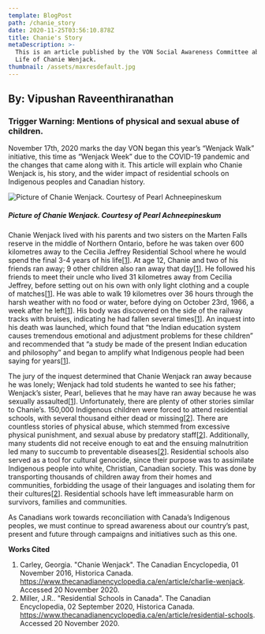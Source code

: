 ```yaml
---
template: BlogPost
path: /chanie_story
date: 2020-11-25T03:56:10.878Z
title: Chanie's Story
metaDescription: >-
  This is an article published by the VON Social Awareness Committee about the
  Life of Chanie Wenjack.
thumbnail: /assets/maxresdefault.jpg
---
```

<!--StartFragment-->

## **By: Vipushan** Raveenthiranathan

### **Trigger Warning: Mentions of physical and sexual abuse of children.**

November 17th, 2020 marks the day VON began this year’s “Wenjack Walk” initiative, this time as “Wenjack Week” due to the COVID-19 pandemic and the changes that came along with it. This article will explain who Chanie Wenjack is, his story, and the wider impact of residential schools on Indigenous peoples and Canadian history.

![](/assets/dd573578-57f2-4658-975b-06d79766f1ad.jpg "Picture of Chanie Wenjack. Courtesy of Pearl Achneepineskum")

##### **Picture of Chanie Wenjack. Courtesy of Pearl Achneepineskum**

Chanie Wenjack lived with his parents and two sisters on the Marten Falls reserve in the middle of Northern Ontario, before he was taken over 600 kilometres away to the Cecilia Jeffrey Residential School where he would spend the final 3-4 years of his life[[1](https://www.thecanadianencyclopedia.ca/en/article/charlie-wenjack)]. At age 12, Chanie and two of his friends ran away; 9 other children also ran away that day[[1](https://www.thecanadianencyclopedia.ca/en/article/charlie-wenjack)]. He followed his friends to meet their uncle who lived 31 kilometres away from Cecilia Jeffrey, before setting out on his own with only light clothing and a couple of matches[[1](https://www.thecanadianencyclopedia.ca/en/article/charlie-wenjack)]. He was able to walk 19 kilometres over 36 hours through the harsh weather with no food or water, before dying on October 23rd, 1966, a week after he left[[1](https://www.thecanadianencyclopedia.ca/en/article/charlie-wenjack)]. His body was discovered on the side of the railway tracks with bruises, indicating he had fallen several times[[1](https://www.thecanadianencyclopedia.ca/en/article/charlie-wenjack)]. An inquest into his death was launched, which found that “the Indian education system causes tremendous emotional and adjustment problems for these children” and recommended that “a study be made of the present Indian education and philosophy” and began to amplify what Indigenous people had been saying for years[[1](https://www.thecanadianencyclopedia.ca/en/article/charlie-wenjack)].

The jury of the inquest determined that Chanie Wenjack ran away because he was lonely; Wenjack had told students he wanted to see his father; Wenjack’s sister, Pearl, believes that he may have ran away because he was sexually assaulted[[1](https://www.thecanadianencyclopedia.ca/en/article/charlie-wenjack)]. Unfortunately, there are plenty of other stories similar to Chanie’s. 150,000 Indigenous children were forced to attend residential schools, with several thousand either dead or missing[[2](https://www.thecanadianencyclopedia.ca/en/article/residential-schools)]. There are countless stories of physical abuse, which stemmed from excessive physical punishment, and sexual abuse by predatory staff[[2](https://www.thecanadianencyclopedia.ca/en/article/residential-schools)]. Additionally, many students did not receive enough to eat and the ensuing malnutrition led many to succumb to preventable diseases[[2](https://www.thecanadianencyclopedia.ca/en/article/residential-schools)]. Residential schools also served as a tool for cultural genocide, since their purpose was to assimilate Indigenous people into white, Christian, Canadian society. This was done by transporting thousands of children away from their homes and communities, forbidding the usage of their languages and isolating them for their cultures[[2](https://www.thecanadianencyclopedia.ca/en/article/residential-schools)]. Residential schools have left immeasurable harm on survivors, families and communities.

As Canadians work towards reconciliation with Canada’s Indigenous peoples, we must continue to spread awareness about our country’s past, present and future through campaigns and initiatives such as this one.

**Works Cited**

1. Carley, Georgia. "Chanie Wenjack". The Canadian Encyclopedia, 01 November 2016, Historica Canada. https://www.thecanadianencyclopedia.ca/en/article/charlie-wenjack. Accessed 20 November 2020.
2. Miller, J.R.. "Residential Schools in Canada". The Canadian Encyclopedia, 02 September 2020, Historica Canada. https://www.thecanadianencyclopedia.ca/en/article/residential-schools. Accessed 20 November 2020.

<!--EndFragment-->

